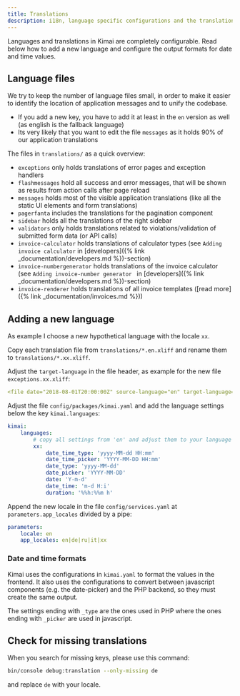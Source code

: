 ```yaml
---
title: Translations
description: i18n, language specific configurations and the translation files
---
```


Languages and translations in Kimai are completely configurable. 
Read below how to add a new language and configure the output formats for date and time values.  

## Language files

We try to keep the number of language files small, in order to make it easier to identify the location of application messages and to unify the codebase.

- If you add a new key, you have to add it at least in the `en` version as well (as english is the fallback language)
- Its very likely that you want to edit the file `messages` as it holds 90% of our application translations 

The files in `translations/` as a quick overview:

- `exceptions` only holds translations of error pages and exception handlers
- `flashmessages` hold all success and error messages, that will be shown as results from action calls after page reload
- `messages` holds most of the visible application translations (like all the static UI elements and form translations)
- `pagerfanta` includes the translations for the pagination component
- `sidebar` holds all the translations of the right sidebar
- `validators` only holds translations related to violations/validation of submitted form data (or API calls)
- `invoice-calculator` holds translations of calculator types (see `Adding invoice calculator` in [developers]({% link _documentation/developers.md %})-section)
- `invoice-numbergenerator` holds translations of the invoice calculator (see `Adding invoice-number generator ` in [developers]({% link _documentation/developers.md %})-section)
- `invoice-renderer` holds translations of all invoice templates ([read more]({% link _documentation/invoices.md %}))

## Adding a new language

As example I choose a new hypothetical language with the locale `xx`. 

Copy each translation file from `translations/*.en.xliff` and rename them to `translations/*.xx.xliff`.

Adjust the `target-language` in the file header, as example for the new file `exceptions.xx.xliff`:
```yml
<file date="2018-08-01T20:00:00Z" source-language="en" target-language="xx" datatype="plaintext" original="exceptions.en.xliff">`
```

Adjust the file `config/packages/kimai.yaml` and add the language settings below the key `kimai.languages`: 
```yaml
kimai:
    languages:
        # copy all settings from 'en' and adjust them to your language
        xx:
            date_time_type: 'yyyy-MM-dd HH:mm'
            date_time_picker: 'YYYY-MM-DD HH:mm'
            date_type: 'yyyy-MM-dd'
            date_picker: 'YYYY-MM-DD'
            date: 'Y-m-d'
            date_time: 'm-d H:i'
            duration: '%%h:%%m h'
```

Append the new locale in the file `config/services.yaml` at `parameters.app_locales` divided by a pipe:

```yaml
parameters:
    locale: en
    app_locales: en|de|ru|it|xx
```

### Date and time formats

Kimai uses the configurations in `kimai.yaml` to format the values in the frontend. 
It also uses the configurations to convert between javascript components (e.g. the date-picker) and the PHP backend,
so they must create the same output. 

The settings ending with `_type` are the ones used in PHP where the ones ending with `_picker` are used in javascript.

## Check for missing translations

When you search for missing keys, please use this command:
```bash
bin/console debug:translation --only-missing de
```
and replace `de` with your locale. 